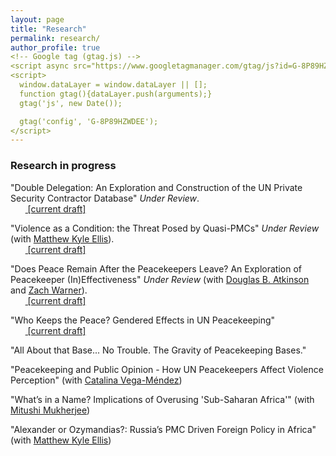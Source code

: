 ```yaml
---
layout: page
title: "Research"
permalink: research/
author_profile: true
<!-- Google tag (gtag.js) -->
<script async src="https://www.googletagmanager.com/gtag/js?id=G-8P89HZWDEE"></script>
<script>
  window.dataLayer = window.dataLayer || [];
  function gtag(){dataLayer.push(arguments);}
  gtag('js', new Date());

  gtag('config', 'G-8P89HZWDEE');
</script>
---
```


<!-- ### Publications

"Affluence and Congruence: Unequal Representation Around the World" (with Noam Lupu). 2022. *Journal of Politics* 84 (1): 276-290.
<br>&nbsp;&nbsp;&nbsp;&nbsp;&nbsp;&nbsp;<span style="padding-right:5%"><a href='{{ "/download/Lupu-Warner-Affluence.pdf" | relative_url }}'><i class='fas fa-file-pdf'></i> [paper]</a></span>
<br>&nbsp;&nbsp;&nbsp;&nbsp;&nbsp;&nbsp;<span style="padding-right:5%"><a href='{{ "/download/Lupu-Warner-Appendix.pdf" | relative_url }}'><i class='fas fa-file-pdf'></i> [appendix]</a></span>
<br>&nbsp;&nbsp;&nbsp;&nbsp;&nbsp;&nbsp;<span style="padding-right:5%"><a href='https://dataverse.harvard.edu/dataset.xhtml?persistentId=doi:10.7910/DVN/DBNBEU'><i class='fas fa-code-branch'></i> [replication archive]</a></span>
<br>&nbsp;&nbsp;&nbsp;&nbsp;&nbsp;&nbsp;<span style="padding-right:5%"><a href='https://www.washingtonpost.com/politics/2021/06/15/voters-around-world-think-their-governments-are-out-touch-they-have-point/'><i class='fas fa-bullhorn'></i> [Washington Post coverage]</a></span> -->

### Research in progress

"Double Delegation: An Exploration and Construction of the UN Private Security Contractor Database" *Under Review*.
<br>&nbsp;&nbsp;&nbsp;&nbsp;&nbsp;&nbsp;<span style="padding-right:5%"><a href='{{ "https://www.skytheacademic.com/files/double_delegation.pdf"}}'><i class='fas fa-file-pdf'></i> [current draft]</a></span>

"Violence as a Condition: the Threat Posed by Quasi-PMCs" *Under Review* (with [Matthew Kyle Ellis](https://www.linkedin.com/in/matt-ellis-7b187492/)). <br>&nbsp;&nbsp;&nbsp;&nbsp;&nbsp;&nbsp;<span style="padding-right:5%"><a href='{{ "https://www.skytheacademic.com/files/violence_as_a_condition.pdf"}}'><i class='fas fa-file-pdf'></i> [current draft]</a></span>

"Does Peace Remain After the Peacekeepers Leave? An Exploration of Peacekeeper (In)Effectiveness" *Under Review* (with [Douglas B. Atkinson](https://dougbatkinson.wordpress.com/) and [Zach Warner](https://zachwarner.net/)).
<br>&nbsp;&nbsp;&nbsp;&nbsp;&nbsp;&nbsp;<span style="padding-right:5%"><a href='{{ "https://www.skytheacademic.com/files/When_PKs_Leave.pdf"}}'><i class='fas fa-file-pdf'></i> [current draft]</a></span>

"Who Keeps the Peace? Gendered Effects in UN Peacekeeping"
<br>&nbsp;&nbsp;&nbsp;&nbsp;&nbsp;&nbsp;<span style="padding-right:5%"><a href='{{ "https://www.skytheacademic.com/files/who_keeps_the_peace.pdf"}}'><i class='fas fa-file-pdf'></i> [current draft]</a></span>

"All About that Base... No Trouble. The Gravity of Peacekeeping Bases."

"Peacekeeping and Public Opinion - How UN Peacekeepers Affect Violence Perception" (with [Catalina Vega-Méndez](https://www.linkedin.com/in/catalina-vega-mendez-162196237/))

"What’s in a Name? Implications of Overusing 'Sub-Saharan Africa'" (with [Mitushi Mukherjee](https://www.linkedin.com/in/mitushi04/))

"Alexander or Ozymandias?: Russia’s PMC Driven Foreign Policy in Africa" (with [Matthew Kyle Ellis](https://www.linkedin.com/in/matt-ellis-7b187492/))

<!-- "Divide to Rule: Deconcentration and Coalition Bargaining." *Under review*.
<br>&nbsp;&nbsp;&nbsp;&nbsp;&nbsp;&nbsp;<span style="padding-right:5%"><a href='{{ "/download/Warner-Divide-to-Rule.pdf" | relative_url }}'><i class='fas fa-file-pdf'></i> [current draft]</a></span>
<br>&nbsp;&nbsp;&nbsp;&nbsp;&nbsp;&nbsp;<span style="padding-right:5%"><a href='{{ "/download/Warner-Divide-to-Rule-Appendix.pdf" | relative_url }}'><i class='fas fa-file-pdf'></i> [appendix]</a> </span> -->
